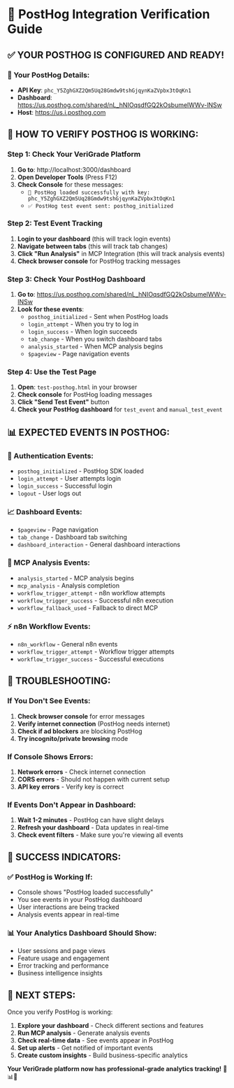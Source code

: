 # 🎯 PostHog Integration Verification Guide

## ✅ **YOUR POSTHOG IS CONFIGURED AND READY!**

### **🔑 Your PostHog Details:**
- **API Key**: `phc_Y5ZghGXZ2Qm5Uq28Gmdw9tshGjqynKaZVpbx3tOqKn1`
- **Dashboard**: https://us.posthog.com/shared/nL_hNIOqsdfGQ2kOsbumelWWv-lNSw
- **Host**: https://us.i.posthog.com

## 🚀 **HOW TO VERIFY POSTHOG IS WORKING:**

### **Step 1: Check Your VeriGrade Platform**
1. **Go to**: http://localhost:3000/dashboard
2. **Open Developer Tools** (Press F12)
3. **Check Console** for these messages:
   - `🎉 PostHog loaded successfully with key: phc_Y5ZghGXZ2Qm5Uq28Gmdw9tshGjqynKaZVpbx3tOqKn1`
   - `✅ PostHog test event sent: posthog_initialized`

### **Step 2: Test Event Tracking**
1. **Login to your dashboard** (this will track login events)
2. **Navigate between tabs** (this will track tab changes)
3. **Click "Run Analysis"** in MCP Integration (this will track analysis events)
4. **Check browser console** for PostHog tracking messages

### **Step 3: Check Your PostHog Dashboard**
1. **Go to**: https://us.posthog.com/shared/nL_hNIOqsdfGQ2kOsbumelWWv-lNSw
2. **Look for these events**:
   - `posthog_initialized` - Sent when PostHog loads
   - `login_attempt` - When you try to log in
   - `login_success` - When login succeeds
   - `tab_change` - When you switch dashboard tabs
   - `analysis_started` - When MCP analysis begins
   - `$pageview` - Page navigation events

### **Step 4: Use the Test Page**
1. **Open**: `test-posthog.html` in your browser
2. **Check console** for PostHog loading messages
3. **Click "Send Test Event"** button
4. **Check your PostHog dashboard** for `test_event` and `manual_test_event`

## 📊 **EXPECTED EVENTS IN POSTHOG:**

### **🔐 Authentication Events:**
- `posthog_initialized` - PostHog SDK loaded
- `login_attempt` - User attempts login
- `login_success` - Successful login
- `logout` - User logs out

### **📈 Dashboard Events:**
- `$pageview` - Page navigation
- `tab_change` - Dashboard tab switching
- `dashboard_interaction` - General dashboard interactions

### **🤖 MCP Analysis Events:**
- `analysis_started` - MCP analysis begins
- `mcp_analysis` - Analysis completion
- `workflow_trigger_attempt` - n8n workflow attempts
- `workflow_trigger_success` - Successful n8n execution
- `workflow_fallback_used` - Fallback to direct MCP

### **⚡ n8n Workflow Events:**
- `n8n_workflow` - General n8n events
- `workflow_trigger_attempt` - Workflow trigger attempts
- `workflow_trigger_success` - Successful executions

## 🎯 **TROUBLESHOOTING:**

### **If You Don't See Events:**
1. **Check browser console** for error messages
2. **Verify internet connection** (PostHog needs internet)
3. **Check if ad blockers** are blocking PostHog
4. **Try incognito/private browsing** mode

### **If Console Shows Errors:**
1. **Network errors** - Check internet connection
2. **CORS errors** - Should not happen with current setup
3. **API key errors** - Verify key is correct

### **If Events Don't Appear in Dashboard:**
1. **Wait 1-2 minutes** - PostHog can have slight delays
2. **Refresh your dashboard** - Data updates in real-time
3. **Check event filters** - Make sure you're viewing all events

## 🎉 **SUCCESS INDICATORS:**

### **✅ PostHog is Working If:**
- Console shows "PostHog loaded successfully"
- You see events in your PostHog dashboard
- User interactions are being tracked
- Analysis events appear in real-time

### **📊 Your Analytics Dashboard Should Show:**
- User sessions and page views
- Feature usage and engagement
- Error tracking and performance
- Business intelligence insights

## 🚀 **NEXT STEPS:**

Once you verify PostHog is working:

1. **Explore your dashboard** - Check different sections and features
2. **Run MCP analysis** - Generate analysis events
3. **Check real-time data** - See events appear in PostHog
4. **Set up alerts** - Get notified of important events
5. **Create custom insights** - Build business-specific analytics

**Your VeriGrade platform now has professional-grade analytics tracking!** 🎉📊✨














